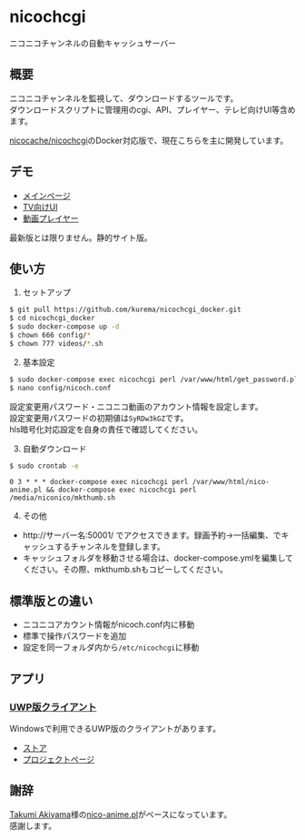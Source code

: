 # nicochcgi
ニコニコチャンネルの自動キャッシュサーバー

## 概要
ニコニコチャンネルを監視して、ダウンロードするツールです。  
ダウンロードスクリプトに管理用のcgi、API、プレイヤー、テレビ向けUI等含めます。

[nicocache/nicochcgi](https://github.com/nicocache/nicochcgi)のDocker対応版で、現在こちらを主に開発しています。

## デモ
* [メインページ](https://nicocache.github.io/nicoch/)
* [TV向けUI](https://nicocache.github.io/nicoch/tv.html)
* [動画プレイヤー](https://nicocache.github.io/play.html#0)  

最新版とは限りません。静的サイト版。

## 使い方
1. セットアップ
``` bash
$ git pull https://github.com/kurema/nicochcgi_docker.git
$ cd nicochcgi_docker
$ sudo docker-compose up -d
$ chown 666 config/*
$ chown 777 videos/*.sh
```

2. 基本設定
``` bash
$ sudo docker-compose exec nicochcgi perl /var/www/html/get_password.pl
$ nano config/nicoch.conf
```

設定変更用パスワード・ニコニコ動画のアカウント情報を設定します。  
設定変更用パスワードの初期値は``SyRDw3kGZ``です。  
hls暗号化対応設定を自身の責任で確認してください。

3. 自動ダウンロード
``` bash
$ sudo crontab -e
```

``` ctontab
0 3 * * * docker-compose exec nicochcgi perl /var/www/html/nico-anime.pl && docker-compose exec nicochcgi perl /media/niconico/mkthumb.sh
```

4. その他

* http://サーバー名:50001/ でアクセスできます。録画予約→一括編集、でキャッシュするチャンネルを登録します。
* キャッシュフォルダを移動させる場合は、docker-compose.ymlを編集してください。その際、mkthumb.shもコピーしてください。

## 標準版との違い
* ニコニコアカウント情報がnicoch.conf内に移動
* 標準で操作パスワードを追加
* 設定を同一フォルダ内から``/etc/nicochcgi``に移動

## アプリ
### [UWP版クライアント](https://www.microsoft.com/store/productId/9PFMPFTFX4W6)
Windowsで利用できるUWP版のクライアントがあります。

* [ストア](https://www.microsoft.com/store/productId/9PFMPFTFX4W6)
* [プロジェクトページ](https://github.com/kurema/NicochViewerUWP)

## 謝辞
[Takumi Akiyama](https://github.com/akiym)様の[nico-anime.pl](https://gist.github.com/akiym/928802)がベースになっています。  
感謝します。  
